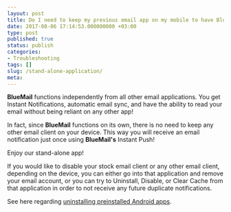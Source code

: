 ```yaml
---
layout: post
title: Do I need to keep my previous email app on my mobile to have BlueMail function?
date: 2017-08-06 17:14:53.000000000 +03:00
type: post
published: true
status: publish
categories:
- Troubleshooting
tags: []
slug: /stand-alone-application/
meta:
---
```

**BlueMail** functions independently from all other email applications. You get Instant Notifications, automatic email sync, and have the ability to read your email without being reliant on any other app!

In fact, since **BlueMail** functions on its own, there is no need to keep any other email client on your device. This way you will receive an email notification just once using **BlueMail's** Instant Push!

Enjoy our stand-alone app!

If you would like to disable your stock email client or any other email client, depending on the device, you can either go into that application and remove your email account, or you can try to Uninstall, Disable, or Clear Cache from that application in order to not receive any future duplicate notifications.

See here regarding [uninstalling preinstalled Android apps](https://www.androidpit.com/how-to-uninstall-preinstalled-android-apps).
